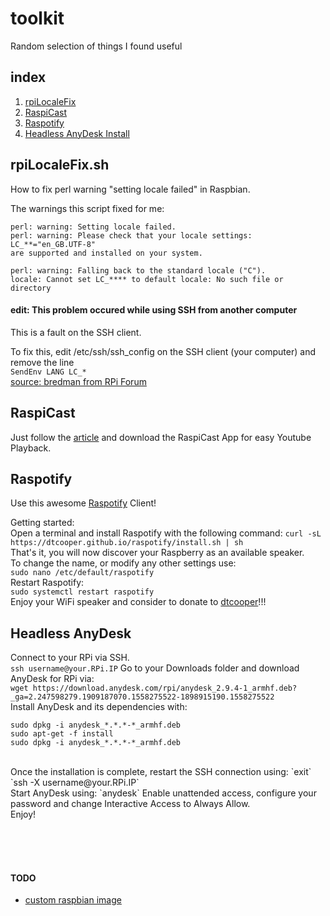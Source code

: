 # toolkit
Random selection of things I found useful 
## index

1. [rpiLocaleFix](https://github.com/gntouts/toolkit/blob/master/README.md#rpilocalefixsh)
2. [RaspiCast](https://github.com/gntouts/toolkit/blob/master/README.md#raspicast)<br>
3. [Raspotify](https://github.com/gntouts/toolkit/blob/master/README.md#raspotify)<br>
4. [Headless AnyDesk Install](https://github.com/gntouts/toolkit/blob/master/README.md#headless-anydesk)

## rpiLocaleFix.sh

How to fix perl warning "setting locale failed" in Raspbian.

The warnings this script fixed for me:
```
perl: warning: Setting locale failed.
perl: warning: Please check that your locale settings:
LC_**="en_GB.UTF-8"
are supported and installed on your system.

perl: warning: Falling back to the standard locale ("C").
locale: Cannot set LC_**** to default locale: No such file or directory
```
#### **edit**: This problem occured while using SSH from another computer

This is a fault on the SSH client.

To fix this, edit /etc/ssh/ssh_config on the SSH client (your computer) and remove the line<br>
`SendEnv LANG LC_*`<br>
[source: bredman from RPi Forum](https://www.raspberrypi.org/forums/viewtopic.php?f=50&t=11870)



## RaspiCast

Just follow the [article](https://thepi.io/how-to-use-your-raspberry-pi-as-a-chromecast-alternative/) and download the RaspiCast App for easy Youtube Playback.

## Raspotify

Use this awesome [Raspotify](https://github.com/dtcooper/raspotify) Client! <br>

Getting started: <br>
Open a terminal and install Raspotify with the following command:
`curl -sL https://dtcooper.github.io/raspotify/install.sh | sh`
<br> That's it, you will now discover your Raspberry as an available speaker.<br>
To change the name, or modify any other settings use:<br>
`sudo nano /etc/default/raspotify`<br>
Restart Raspotify:<br>
`sudo systemctl restart raspotify`<br>
Enjoy your WiFi speaker and consider to donate to [dtcooper](https://github.com/dtcooper/raspotify#donations)!!!
<br>
## Headless AnyDesk
Connect to your RPi via SSH.<br>
`ssh username@your.RPi.IP`
Go to your Downloads folder and download AnyDesk for RPi via: <br>
`wget https://download.anydesk.com/rpi/anydesk_2.9.4-1_armhf.deb?_ga=2.247598279.1909187070.1558275522-1898915190.1558275522`
<br>Install AnyDesk and its dependencies with:
```
sudo dpkg -i anydesk_*.*.*-*_armhf.deb
sudo apt-get -f install
sudo dpkg -i anydesk_*.*.*-*_armhf.deb
```
<br>
Once the installation is complete, restart the SSH connection using:
`exit`
`ssh -X username@your.RPi.IP`
<br> Start AnyDesk using:
`anydesk`
Enable unattended access, configure your password and change Interactive Access to Always Allow. 
<br>
Enjoy!

<br><br><br>
#### TODO<br>
- [custom raspbian image](https://medium.com/platformer-blog/creating-a-custom-raspbian-os-image-for-production-3fcb43ff3630)
